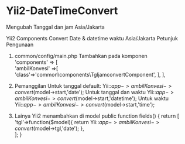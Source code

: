 # Yii2-DateTimeConvert
Mengubah Tanggal dan jam Asia/Jakarta

Yii2 Components Convert Date & datetime waktu Asia/Jakarta
Petunjuk Pengunaan

1. common/config/main.php
   Tambahkan pada komponen   
   'components' => [	      
		'ambilKonvesi' =>[
            'class'=>'common\components\TgljamconvertComponent',
        ],
   ],

2. Pemanggilan
   Untuk tanggal default:
	Yii::$app->ambilKonvesi->convert($model->start,'date');
   Untuk tanggal dan  waktu
	Yii::$app->ambilKonvesi->convert($model->start,'datetime');
   Untuk waktu
	Yii::$app->ambilKonvesi->convert($model->start,'time');
 
3. Lainya
   Yii2 menambahkan di model
       public function fields()
	{
		return [
			'tgl'=>function($model){
					return Yii::$app->ambilKonvesi->convert($model->tgl,'date');
				  },			
		];
	}
